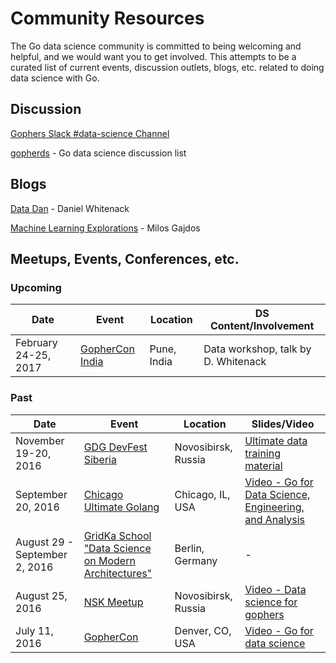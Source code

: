 # Community Resources

The Go data science community is committed to being welcoming and helpful, and we would want you to get involved. This attempts to be a curated list of current events, discussion outlets, blogs, etc. related to doing data science with Go.

## Discussion

[Gophers Slack #data-science Channel](https://gophers.slack.com/messages/data-science/)

[gopherds](https://groups.google.com/forum/#!forum/gopherds) - Go data science discussion list

## Blogs

[Data Dan](http://www.datadan.io/) - Daniel Whitenack

[Machine Learning Explorations](http://mlexplore.org/) - Milos Gajdos

## Meetups, Events, Conferences, etc.

### Upcoming

| Date             | Event                                         |     Location         | DS Content/Involvement |
| -----------------|-----------------------------------------------|----------------------|------------------------|
| February 24-25, 2017  | [GopherCon India](http://www.gophercon.in/)  | Pune, India | Data workshop, talk by D. Whitenack |

### Past

| Date             | Event                                         |  Location            | Slides/Video           |
| -----------------|-----------------------------------------------|----------------------|------------------------|
| November 19-20, 2016 | [GDG DevFest Siberia](https://devfest.gdg.org.ru/en/) | Novosibirsk, Russia | [Ultimate data training material](https://github.com/ardanlabs/gotraining/tree/master/courses/data_science) |
| September 20, 2016 | [Chicago Ultimate Golang](http://www.meetup.com/Chicago-Ultimate-Golang/events/232867446/) | Chicago, IL, USA | [Video - Go for Data Science, Engineering, and Analysis](https://vimeo.com/184654135) |
| August 29 - September 2, 2016 | [GridKa School "Data Science on Modern Architectures"](http://gridka-school.scc.kit.edu/2016/) | Berlin, Germany | - |
| August 25, 2016  | [NSK Meetup](https://golang-nsk.party/)  | Novosibirsk, Russia | [Video - Data science for gophers](https://youtu.be/2v0l0RTvlkQ) |
| July 11, 2016  | [GopherCon](https://www.gophercon.com/)  | Denver, CO, USA | [Video - Go for data science](https://youtu.be/D5tDubyXLrQ) |

